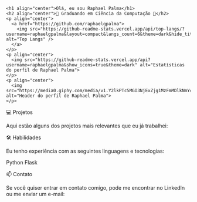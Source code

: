 
  
    <h1 align="center">Olá, eu sou Raphael Palma</h1>
    <h2 align="center">🚀 Graduando em Ciência da Computação 🚀</h2>
    <p align="center">
      <a href="https://github.com/raphaelgpalma">
        <img src="https://github-readme-stats.vercel.app/api/top-langs/?username=raphaelgpalma&layout=compact&langs_count=6&theme=dark&hide_title=true" alt="Top Langs" />
      </a>
    </p>
    <p align="center">
      <img src="https://github-readme-stats.vercel.app/api?username=raphaelgpalma&show_icons=true&theme=dark" alt="Estatísticas do perfil de Raphael Palma">
    </p>
    <p align="center">
      <img src="https://media0.giphy.com/media/v1.Y2lkPTc5MGI3NjExZjg1MzFmMDlkNmY4ODIyZGViN2MwMzUzZmFlZjUxM2RjNzFkY2QyYSZjdD1z/GjDecCEEGJb82Tcm8B/giphy.gif" alt="Header do perfil de Raphael Palma">
    </p>
  </body>
</html>

💻 Projetos

Aqui estão alguns dos projetos mais relevantes que eu já trabalhei:

  

🛠️ Habilidades

Eu tenho experiência com as seguintes linguagens e tecnologias:

Python
Flask

📫 Contato

Se você quiser entrar em contato comigo, pode me encontrar no LinkedIn ou me enviar um e-mail:


